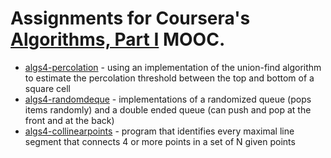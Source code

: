 # Assignments for Coursera's [Algorithms, Part I](https://class.coursera.org/algs4partI-007/) MOOC.

* [algs4-percolation](http://coursera.cs.princeton.edu/algs4/assignments/percolation.html) - using an implementation of the union-find algorithm to estimate the percolation threshold between
the top and bottom of a square cell
* [algs4-randomdeque](http://coursera.cs.princeton.edu/algs4/assignments/queues.html) - implementations of a randomized queue (pops items randomly) and a double ended queue (can push and pop
at the front and at the back)
* [algs4-collinearpoints](http://coursera.cs.princeton.edu/algs4/assignments/collinear.html) - program that identifies every maximal line segment that connects 4 or more points in a set of N given points
